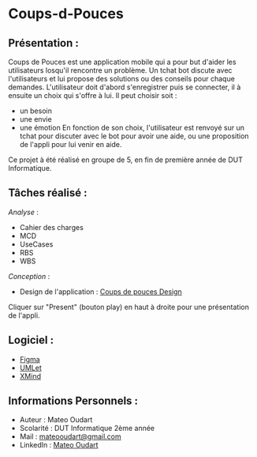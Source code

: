 # Coups-d-Pouces

## Présentation : 

Coups de Pouces est une application mobile qui a pour but d'aider les utilisateurs losqu'il rencontre un problème. 
Un tchat bot discute avec l'utilisateurs et lui propose des solutions ou des conseils pour chaque demandes.
L'utilisateur doit d'abord s'enregistrer puis se connecter, il à ensuite un choix qui s'offre à lui. 
Il peut choisir soit : 
- un besoin
- une envie 
- une émotion
En fonction de son choix, l'utilisateur est renvoyé sur un tchat pour discuter avec le bot pour avoir une aide, ou 
une proposition de l'appli pour lui venir en aide.

Ce projet à été réalisé en groupe de 5, en fin de première année de DUT Informatique.

## Tâches réalisé : 

_Analyse_ : 
- Cahier des charges 
- MCD 
- UseCases 
- RBS 
- WBS 

_Conception_ : 
- Design de l'application : [Coups de pouces Design](https://www.figma.com/file/4ZNzEmmVlz3MDY0cypmuMl/Coup-de-Pouce?node-id=0%3A1)

Cliquer sur "Present" (bouton play) en haut à droite pour une présentation de l'appli.

## Logiciel : 
* [Figma](https://www.figma.com/fr/ui-design-tool/)
* [UMLet](https://www.umlet.com/)
* [XMind](https://www.xmind.net/)

## Informations Personnels : 
- Auteur : Mateo Oudart
- Scolarité : DUT Informatique 2ème année
- Mail : mateooudart@gmail.com
- LinkedIn : [Mateo Oudart](https://www.linkedin.com/in/mat%C3%A9o-oudart-497a671b5/) 
